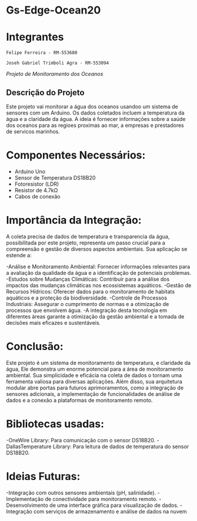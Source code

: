 # Gs-Edge-Ocean20

# Integrantes

    Felipe Ferreira - RM-553680

    Joseh Gabriel Trimboli Agra - RM-553094
    
*Projeto de Monitoramento dos Oceanos*

## Descrição do Projeto

 Este projeto vai monitorar a água dos oceanos usandoo um sistema de sensores com um Arduino. Os dados coletados incluem a temperatura da água e a claridade da água.
 A ideia é fornecer informações sobre a saúde dos oceanos para as regioes proximas ao mar, a empresas e prestadores de servicos marinhos.

# Componentes Necessários:

- Arduino Uno
- Sensor de Temperatura DS18B20
- Fotoresistor (LDR) 
- Resistor de 4.7kΩ
- Cabos de conexão

# Importância da Integração:

A coleta precisa de dados de temperatura e transparencia da água, possibilitada por este projeto, representa um passo crucial para a compreensão e gestão de diversos aspectos ambientais. Sua aplicação se estende a:

 -Análise e Monitoramento Ambiental: Fornecer informações relevantes para a avaliação da qualidade da água e a identificação de potenciais problemas.
 -Estudos sobre Mudanças Climáticas: Contribuir para a análise dos impactos das mudanças climáticas nos ecossistemas aquáticos.
 -Gestão de Recursos Hídricos: Oferecer dados para o monitoramento de habitats aquáticos e a proteção da biodiversidade.
 -Controle de Processos Industriais: Assegurar o cumprimento de normas e a otimização de processos que envolvem água.
 -A integração desta tecnologia em diferentes áreas garante a otimização da gestão ambiental e a tomada de decisões mais eficazes e sustentáveis.
  
# Conclusão:
Este projeto é um sistema de monitoramento de temperatura, e claridade da água, Ele demonstra um enorme potencial para a área de monitoramento ambiental. Sua simplicidade e eficácia na coleta de dados o tornam uma ferramenta valiosa para diversas aplicações. Além disso, sua arquitetura modular abre portas para futuros aprimoramentos, como a integração de sensores adicionais, a implementação de funcionalidades de análise de dados e a conexão a plataformas de monitoramento remoto.

# Bibliotecas usadas:

 -OneWire Library: Para comunicação com o sensor DS18B20.
 -DallasTemperature Library: Para leitura de dados de temperatura do sensor DS18B20.

# Ideias Futuras:

 -Integração com outros sensores ambientais (pH, salinidade).
 -Implementação de conectividade para monitoramento remoto.
 -Desenvolvimento de uma interface gráfica para visualização de dados.
 -Integração com serviços de armazenamento e análise de dados na nuvem
